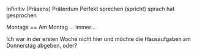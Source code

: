 Infinitiv (Präsens) Präteritum Perfekt
sprechen (spricht) sprach hat gesprochen

Montags == Am Montag ... immer...

Ich war in der ersten Woche nicht hier und möchte die Hausaufgaben am Donnerstag abgeben, oder?

